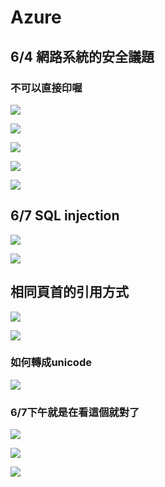 # Azure

## 6/4 網路系統的安全議題

### 不可以直接印喔

![](.gitbook/assets/image%20%28220%29.png)

![](.gitbook/assets/image%20%28218%29.png)

![](.gitbook/assets/image%20%28219%29.png)

![](.gitbook/assets/image%20%28221%29.png)

![](.gitbook/assets/image%20%28217%29.png)

## 6/7 SQL injection

![](.gitbook/assets/image%20%28226%29.png)

![](.gitbook/assets/image%20%28224%29.png)

## 相同頁首的引用方式

![](.gitbook/assets/image%20%28225%29.png)

![](.gitbook/assets/image%20%28227%29.png)

### 如何轉成unicode

![](.gitbook/assets/image%20%28223%29.png)

### 6/7下午就是在看這個就對了

![](.gitbook/assets/image%20%28222%29.png)

![](.gitbook/assets/image%20%28228%29.png)

![](.gitbook/assets/image%20%28229%29.png)

